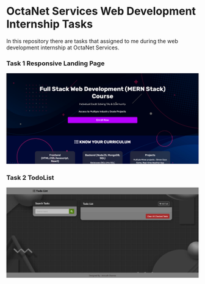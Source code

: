 # OctaNet Services Web Development Internship Tasks
In this repository there are tasks that assigned to me during the web development internship at OctaNet Services.
### Task 1 Responsive Landing Page
![Task 1 Screenshot](demo/LandingPage.png)
### Task 2 TodoList

![Task 2 Screenshot](demo/TodoList.png)


